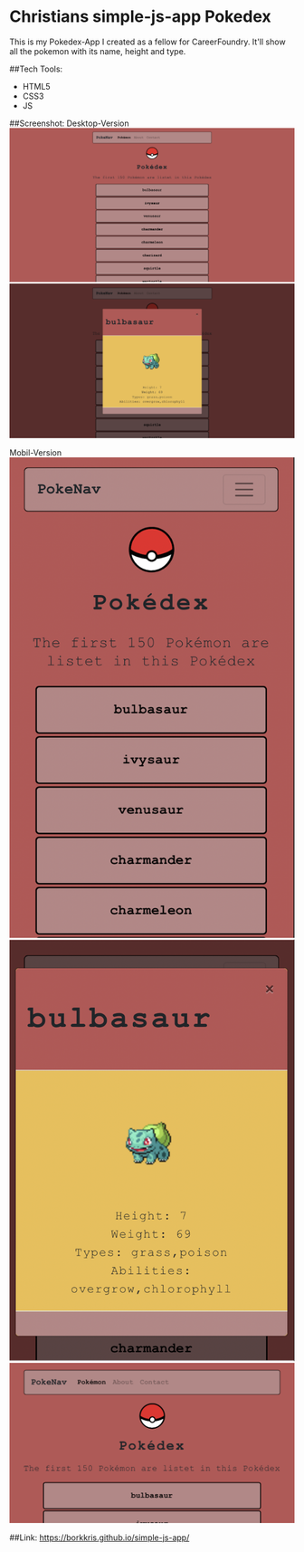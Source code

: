 # Christians simple-js-app Pokedex

This is my Pokedex-App I created as a fellow for CareerFoundry.
It'll show all the pokemon with its name, height and type.

##Tech Tools:
- HTML5
- CSS3
- JS

##Screenshot:
Desktop-Version
![Screenshot Index.html](screenshots/desktop_Pokedex.png "Screenshot Index.html")
![Screenshot Index.html](screenshots/Desktop_Modal.png "Screenshot Index.html")

Mobil-Version
![Screenshot Index.html](screenshots/mobil_pokedex.png "Screenshot Index.html")
![Screenshot Index.html](screenshots/mobil_modal.png "Screenshot Index.html")
![Screenshot Index.html](screenshots/mobil_pokedex_2.PNG "Screenshot Index.html")

##Link:
https://borkkris.github.io/simple-js-app/
